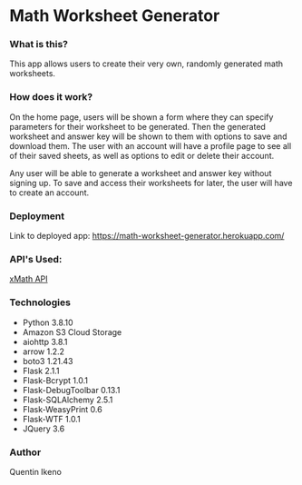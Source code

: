 # Math Worksheet Generator

### What is this?

This app allows users to create their very own, randomly generated math worksheets.

### How does it work?

On the home page, users will be shown a form where they can specify parameters for their worksheet to be generated. Then the generated worksheet and answer key will be shown to them with options to save and download them. The user with an account will have a profile page to see all of their saved sheets, as well as options to edit or delete their account.

Any user will be able to generate a worksheet and answer key without signing up. To save and access their worksheets for later, the user will have to create an account.

### Deployment

Link to deployed app: https://math-worksheet-generator.herokuapp.com/

### API's Used:

[xMath API](https://x-math.herokuapp.com/)

### Technologies

-   Python 3.8.10
-   Amazon S3 Cloud Storage
-   aiohttp 3.8.1
-   arrow 1.2.2
-   boto3 1.21.43
-   Flask 2.1.1
-   Flask-Bcrypt 1.0.1
-   Flask-DebugToolbar 0.13.1
-   Flask-SQLAlchemy 2.5.1
-   Flask-WeasyPrint 0.6
-   Flask-WTF 1.0.1
-   JQuery 3.6

### Author

Quentin Ikeno

